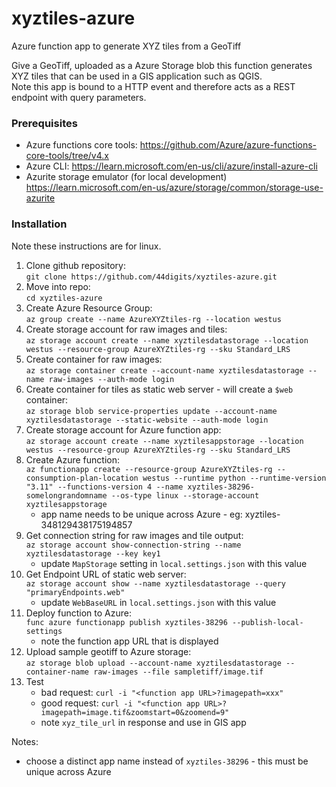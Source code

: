 # xyztiles-azure
Azure function app to generate XYZ tiles from a GeoTiff

Give a GeoTiff, uploaded as a Azure Storage blob this function generates XYZ tiles
that can be used in a GIS application such as QGIS.  
Note this app is bound to a HTTP event and therefore acts as a REST endpoint with query parameters.

### Prerequisites
- Azure functions core tools: https://github.com/Azure/azure-functions-core-tools/tree/v4.x
- Azure CLI: https://learn.microsoft.com/en-us/cli/azure/install-azure-cli
- Azurite storage emulator (for local development) https://learn.microsoft.com/en-us/azure/storage/common/storage-use-azurite

### Installation
Note these instructions are for linux.  

1. Clone github repository:  
   `git clone https://github.com/44digits/xyztiles-azure.git`
1. Move into repo:  
  `cd xyztiles-azure`
1. Create Azure Resource Group:  
   `az group create --name AzureXYZtiles-rg --location westus`
1. Create storage account for raw images and tiles:  
   `az storage account create --name xyztilesdatastorage --location westus --resource-group AzureXYZtiles-rg --sku Standard_LRS`
1. Create container for raw images:  
   `az storage container create --account-name xyztilesdatastorage --name raw-images --auth-mode login`
1. Create container for tiles as static web server - will create a `$web` container:  
   `az storage blob service-properties update --account-name xyztilesdatastorage --static-website --auth-mode login`
1. Create storage account for Azure function app:  
   `az storage account create --name xyztilesappstorage --location westus --resource-group AzureXYZtiles-rg --sku Standard_LRS`
1. Create Azure function:  
   `az functionapp create --resource-group AzureXYZtiles-rg --consumption-plan-location westus --runtime python --runtime-version "3.11" --functions-version 4 --name xyztiles-38296-somelongrandomname --os-type linux --storage-account xyztilesappstorage`
    - app name needs to be unique across Azure - eg: xyztiles-348129438175194857
1. Get connection string for raw images and tile output:  
   `az storage account show-connection-string --name xyztilesdatastorage --key key1`
    - update `MapStorage` setting in `local.settings.json` with this value
1. Get Endpoint URL of static web server:  
   `az storage account show --name xyztilesdatastorage --query "primaryEndpoints.web"`
    - update `WebBaseURL` in `local.settings.json` with this value
1. Deploy function to Azure:  
   `func azure functionapp publish xyztiles-38296 --publish-local-settings`
    - note the function app URL that  is displayed
1. Upload sample geotiff to Azure storage:  
   `az storage blob upload --account-name xyztilesdatastorage --container-name raw-images --file sampletiff/image.tif`
1. Test 
    - bad request: `curl -i "<function app URL>?imagepath=xxx"`
    - good request: `curl -i "<function app URL>?imagepath=image.tif&zoomstart=0&zoomend=9"`
    - note `xyz_tile_url` in response and use in GIS app

Notes:
 - choose a distinct app name instead of `xyztiles-38296` - this must be unique across Azure
